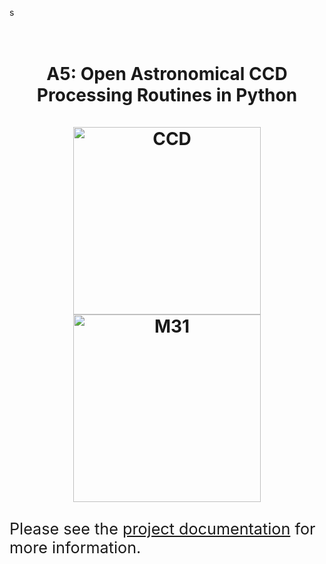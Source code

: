 s<h1 align="center">
  <br>
  A5: Open Astronomical CCD Processing Routines in Python
  <br>
  <br>
  <img
    src="https://github.com/ls4-software/a5/blob/main/doc/_static/images/ccd.jpg?raw=true"
    alt="CCD"
    width="300px"
  />
  <img
    src="https://github.com/ls4-software/a5/blob/main/doc/_static/images/m31.png?raw=true"
    alt="M31"
    width="300px"
  />
</h1>

<p>
  <span style="font-size: 180%;">
  Please see the <a href="https://ls4-software.github.io/a5-docs/">project documentation</a> for more information.
  </span>
</p>
